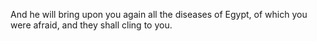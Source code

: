 And he will bring upon you again all the diseases of Egypt, of which you were afraid, and they shall cling to you.
